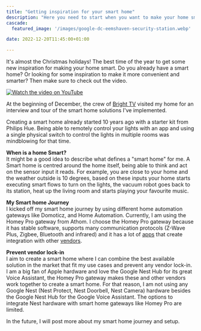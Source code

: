 ```yaml
---
title: "Getting inspiration for your smart home"
description: "Here you need to start when you want to make your home smart"
cascade:
  featured_image: '/images/google-dc-eemshaven-security-station.webp'

date: 2022-12-20T11:45:00+01:00

---
```


It's almost the Christmas holidays! The best time of the year to get some new inspiration for making your home smart. Do you already have a smart home? Or looking for some inspiration to make it more convenient and smarter? Then make sure to check out the video.

[![Watch the video on YouTube](https://img.youtube.com/vi/r1dzehz2LVY/maxresdefault.jpg)](https://youtu.be/r1dzehz2LVY?t=479)

At the beginning of December, the crew of [Bright TV](https://www.youtube.com/channel/UCDmYblK8ScOM4LEfXCQNzCw) visited my home for an interview and tour of the smart home solutions I've implemented. 

Creating a smart home already started 10 years ago with a starter kit from Philips Hue. Being able to remotely control your lights with an app and using a single physical switch to control the lights in multiple rooms was mindblowing for that time. 

**When is a home Smart?** \
It might be a good idea to describe what defines a "smart home" for me. A Smart home is centred around the home itself, being able to think and act on the sensor input it reads. For example, you are close to your home and the weather outside is 10 degrees, based on these inputs your home starts executing smart flows to turn on the lights, the vacuum robot goes back to its station, heat up the living room and starts playing your favourite music. 

**My Smart home Journey** \
I kicked off my smart home journey by using different home automation gateways like Domoticz, and Home Automation. Currently, I am using the Homey Pro gateway from Athom. I choose the Homey Pro gateway because it has stable software, supports many communication protocols (Z-Wave Plus, Zigbee, Bluetooth and infrared) and it has a lot of [apps](https://homey.app/en-ca/apps/homey-pro/) that create integration with other [vendors](https://homey.app/en-ca/store/). 

**Prevent vendor lock-in** \
I aim to create a smart home where I can combine the best available solution in the market that fit my use cases and prevent any vendor lock-in. I am a big fan of Apple hardware and love the Google Nest Hub for its great Voice Assistant, the Homey Pro gateway makes these and other vendors work together to create a smart home. For that reason, I am not using any Google Nest (Nest Protect, Nest Doorbell, Nest Camera) hardware besides the Google Nest Hub for the Google Voice Assistant. The options to integrate Nest hardware with smart home gateways like Homey Pro are limited.

In the future, I will post more about my smart home journey and setup.